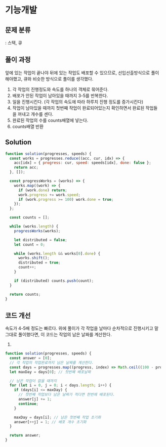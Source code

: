 # 기능개발

## 문제 분류

: 스택, 큐

## 풀이 과정

앞에 있는 작업이 끝나야 뒤에 있는 작업도 배포할 수 있으므로, 선입선출방식으로 풀이해야했고, 큐와 비슷한 방식으로 풀이를 생각했다.

1. 각 작업의 진행정도와 속도를 하나의 객체로 묶어준다.
2. 배포가 안된 작업이 남아있을 때까지 3-5를 반복한다.
3. 일을 진행시킨다. (각 작업의 속도에 따라 하루치 진행 정도를 증가시킨다)
4. 작업이 남아있을 때까지 첫번째 작업이 완료되어있는지 확인하면서 완료된 작업들을 꺼내고 개수를 센다.
5. 완료된 작업의 수를 counts배열에 넣는다.
6. counts배열 반환

## Solution

```js
function solution(progresses, speeds) {
  const works = progresses.reduce((acc, cur, idx) => {
    acc[idx] = { progress: cur, speed: speeds[idx], done: false };
    return acc;
  }, []);

  const progressWorks = (works) => {
    works.map((work) => {
      if (work.done) return;
      work.progress += work.speed;
      if (work.progress >= 100) work.done = true;
    });
  };

  const counts = [];

  while (works.length) {
    progressWorks(works);

    let distributed = false;
    let count = 0;

    while (works.length && works[0].done) {
      works.shift();
      distributed = true;
      count++;
    }

    if (distributed) counts.push(count);
  }

  return counts;
}
```

## 코드 개선

속도가 4-5배 정도는 빠르다. 위에 풀이가 각 작업을 날마다 순차적으로 진행시키고 말 그대로 풀이했다면,
이 코드는 작업의 남은 날짜를 계산한다.

1.

```js
function solution(progresses, speeds) {
  const answer = [0];
  // 각 작업의 작업완료까지 남은 날짜를 계산한다.
  const days = progresses.map((progress, index) => Math.ceil((100 - progress) / speeds[index])); // prettier-ignore
  let maxDay = days[0]; // 첫번째 배포날짜

  // 남은 작업이 없을 때까지
  for (let i = 0, j = 0; i < days.length; i++) {
    if (days[i] <= maxDay) {
      // 첫번째 작업보다 남은 날짜가 적다면 한번에 배포된다.
      answer[j] += 1;
      continue;
    }

    maxDay = days[i]; // 남은 첫번째 작업 초기화
    answer[++j] = 1; // 배포 개수 초기화
  }

  return answer;
}
```
